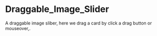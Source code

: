 # Draggable_Image_Slider
 A draggable image sliber, here we drag a card by click a drag button or mouseover,.
